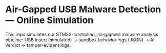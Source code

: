 # Air-Gapped USB Malware Detection — Online Simulation

This repo simulates our STM32-controlled, air-gapped malware analysis pipeline:
USB insert (simulated) → sandbox behavior logs (JSON) → AI verdict → tamper-evident logs.
